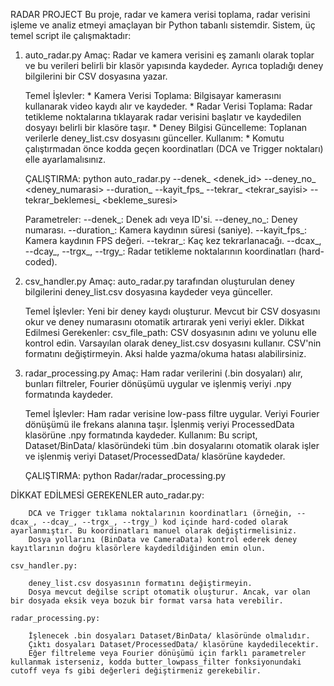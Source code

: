 RADAR PROJECT
Bu proje, radar ve kamera verisi toplama, radar verisini işleme ve analiz etmeyi amaçlayan bir Python tabanlı sistemdir. Sistem, üç temel script ile çalışmaktadır:

1. auto_radar.py
    Amaç:
        Radar ve kamera verisini eş zamanlı olarak toplar ve bu verileri belirli bir klasör yapısında kaydeder. Ayrıca topladığı deney bilgilerini bir CSV dosyasına yazar.

    Temel İşlevler:
        * Kamera Verisi Toplama: Bilgisayar kamerasını kullanarak video kaydı alır ve kaydeder.
        * Radar Verisi Toplama: Radar tetikleme noktalarına tıklayarak radar verisini başlatır ve kaydedilen dosyayı belirli bir klasöre taşır.
        * Deney Bilgisi Güncelleme: Toplanan verilerle deney_list.csv dosyasını günceller.
        Kullanım:
        * Komutu çalıştırmadan önce kodda geçen koordinatları (DCA ve Trigger noktaları) elle ayarlamalısınız.

    ÇALIŞTIRMA:
    python auto_radar.py --denek_ <denek_id> --deney_no_ <deney_numarasi> --duration_ <sure> --kayit_fps_ <fps> --tekrar_ <tekrar_sayisi> --tekrar_beklemesi_ <bekleme_suresi>

    Parametreler:
    --denek_: Denek adı veya ID'si.
    --deney_no_: Deney numarası.
    --duration_: Kamera kaydının süresi (saniye).
    --kayit_fps_: Kamera kaydının FPS değeri.
    --tekrar_: Kaç kez tekrarlanacağı.
    --dcax_, --dcay_, --trgx_, --trgy_: Radar tetikleme noktalarının koordinatları (hard-coded).

2. csv_handler.py
    Amaç:
    auto_radar.py tarafından oluşturulan deney bilgilerini deney_list.csv dosyasına kaydeder veya günceller.

    Temel İşlevler:
        Yeni bir deney kaydı oluşturur.
        Mevcut bir CSV dosyasını okur ve deney numarasını otomatik artırarak yeni veriyi ekler.
        Dikkat Edilmesi Gerekenler:
        csv_file_path: CSV dosyasının adını ve yolunu elle kontrol edin. Varsayılan olarak deney_list.csv dosyasını kullanır.
        CSV'nin formatını değiştirmeyin. Aksi halde yazma/okuma hatası alabilirsiniz.

3. radar_processing.py
    Amaç:
        Ham radar verilerini (.bin dosyaları) alır, bunları filtreler, Fourier dönüşümü uygular ve işlenmiş veriyi .npy formatında kaydeder.

    Temel İşlevler:
        Ham radar verisine low-pass filtre uygular.
        Veriyi Fourier dönüşümü ile frekans alanına taşır.
        İşlenmiş veriyi ProcessedData klasörüne .npy formatında kaydeder.
        Kullanım:
        Bu script, Dataset/BinData/ klasöründeki tüm .bin dosyalarını otomatik olarak işler ve işlenmiş veriyi Dataset/ProcessedData/ klasörüne kaydeder.

    ÇALIŞTIRMA:
    python Radar/radar_processing.py


DİKKAT EDİLMESİ GEREKENLER
    auto_radar.py:

        DCA ve Trigger tıklama noktalarının koordinatları (örneğin, --dcax_, --dcay_, --trgx_, --trgy_) kod içinde hard-coded olarak ayarlanmıştır. Bu koordinatları manuel olarak değiştirmelisiniz.
        Dosya yollarını (BinData ve CameraData) kontrol ederek deney kayıtlarının doğru klasörlere kaydedildiğinden emin olun.

    csv_handler.py:

        deney_list.csv dosyasının formatını değiştirmeyin.
        Dosya mevcut değilse script otomatik oluşturur. Ancak, var olan bir dosyada eksik veya bozuk bir format varsa hata verebilir.

    radar_processing.py:

        İşlenecek .bin dosyaları Dataset/BinData/ klasöründe olmalıdır.
        Çıktı dosyaları Dataset/ProcessedData/ klasörüne kaydedilecektir.
        Eğer filtreleme veya Fourier dönüşümü için farklı parametreler kullanmak isterseniz, kodda butter_lowpass_filter fonksiyonundaki cutoff veya fs gibi değerleri değiştirmeniz gerekebilir.